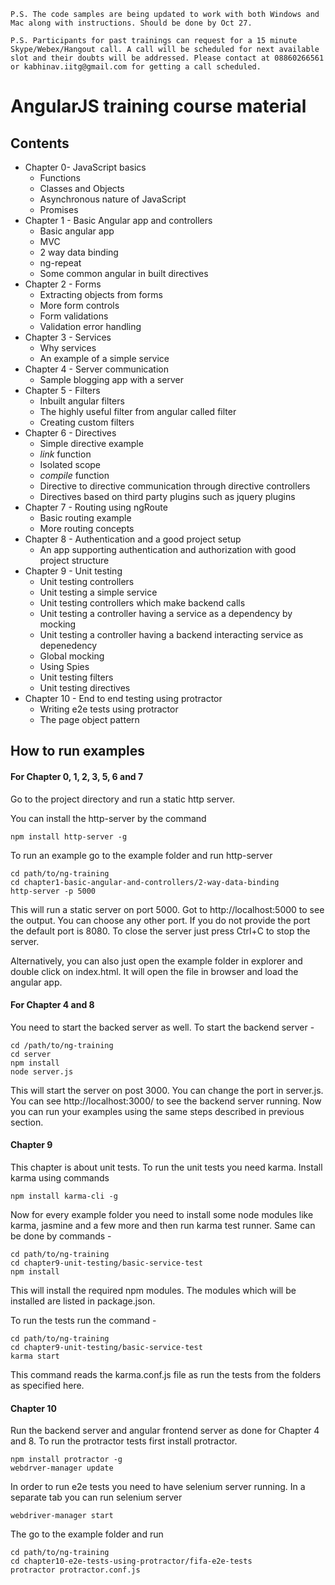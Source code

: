 `P.S. The code samples are being updated to work with both Windows and Mac along with instructions. Should be done by Oct 27.`

`P.S. Participants for past trainings can request for a 15 minute Skype/Webex/Hangout call. A call will be scheduled for next available slot and their doubts will be addressed. Please contact at 08860266561 or kabhinav.iitg@gmail.com for getting a call scheduled.`

# AngularJS training course material

## Contents

- Chapter 0- JavaScript basics
	- Functions
	- Classes and Objects
	- Asynchronous nature of JavaScript
	- Promises
- Chapter 1 - Basic Angular app and controllers
	- Basic angular app
	- MVC
	- 2 way data binding
	- ng-repeat
	- Some common angular in built directives
- Chapter 2 - Forms
	- Extracting objects from forms
	- More form controls
	- Form validations
	- Validation error handling
- Chapter 3 - Services
	- Why services
	- An example of a simple service
- Chapter 4 - Server communication
	- Sample blogging app with a server
- Chapter 5 - Filters
	- Inbuilt angular filters
	- The highly useful filter from angular called filter
	- Creating custom filters
- Chapter 6 - Directives
	- Simple directive example
	- _link_ function
	- Isolated scope
	- _compile_ function
	- Directive to directive communication through directive controllers
	- Directives based on third party plugins such as jquery plugins
- Chapter 7 - Routing using ngRoute
	- Basic routing example
	- More routing concepts
- Chapter 8 - Authentication and a good project setup
	- An app supporting authentication and authorization with good project structure
- Chapter 9 - Unit testing
	- Unit testing controllers
	- Unit testing a simple service
	- Unit testing controllers which make backend calls
	- Unit testing a controller having a service as a dependency by mocking
	- Unit testing a controller having a backend interacting service as depenedency
	- Global mocking
	- Using Spies
	- Unit testing filters
	- Unit testing directives
- Chapter 10 - End to end testing using protractor
	- Writing e2e tests using protractor
	- The page object pattern

## How to run examples


#### For Chapter 0, 1, 2, 3, 5, 6 and 7
Go to the project directory and run a static http server.

You can install the http-server by the command

```
npm install http-server -g
```

To run an example go to the example folder and run http-server
```
cd path/to/ng-training
cd chapter1-basic-angular-and-controllers/2-way-data-binding
http-server -p 5000
```

This will run a static server on port 5000. Got to http://localhost:5000 to see the output. You can choose any other port. If you do not provide the port the default port is 8080. To close the server just press Ctrl+C to stop the server.

Alternatively, you can also just open the example folder in explorer and double click on index.html. It will open the file in browser and load the angular app.

#### For Chapter 4 and 8
You need to start the backed server as well. To start the backend server -
```
cd /path/to/ng-training
cd server
npm install 
node server.js
```

This will start the server on post 3000. You can change the port in server.js. You can see http://localhost:3000/ to see the backend server running. Now you can run your examples using the same steps described in previous section.

#### Chapter 9
This chapter is about unit tests. To run the unit tests you need karma. Install karma using commands

```
npm install karma-cli -g
```

Now for every example folder you need to install some node modules like karma, jasmine and a few more and then run karma test runner. Same can be done by commands -

```
cd path/to/ng-training
cd chapter9-unit-testing/basic-service-test
npm install
```

This will install the required npm modules. The modules which will be installed are listed in package.json.

To run the tests run the command -

```
cd path/to/ng-training
cd chapter9-unit-testing/basic-service-test
karma start
```

This command reads the karma.conf.js file as run the tests from the folders as specified here.

#### Chapter 10
Run the backend server and angular frontend server as done for Chapter 4 and 8. To run the protractor tests first install protractor.

```
npm install protractor -g
webdrver-manager update
```

In order to run e2e tests you need to have selenium server running. In a separate tab you can run selenium server

```
webdriver-manager start
```

The go to the example folder and run

```
cd path/to/ng-training
cd chapter10-e2e-tests-using-protractor/fifa-e2e-tests
protractor protractor.conf.js
```











